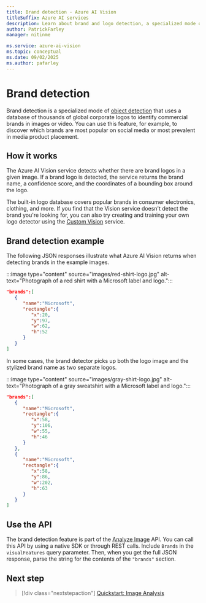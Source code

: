 ```yaml
---
title: Brand detection - Azure AI Vision
titleSuffix: Azure AI services
description: Learn about brand and logo detection, a specialized mode of object detection, using the Azure AI Vision API.
author: PatrickFarley
manager: nitinme

ms.service: azure-ai-vision
ms.topic: conceptual
ms.date: 09/02/2025
ms.author: pafarley
---
```


# Brand detection

Brand detection is a specialized mode of [object detection](concept-object-detection.md) that uses a database of thousands of global corporate logos to identify commercial brands in images or video. You can use this feature, for example, to discover which brands are most popular on social media or most prevalent in media product placement.

## How it works

The Azure AI Vision service detects whether there are brand logos in a given image. If a brand logo is detected, the service returns the brand name, a confidence score, and the coordinates of a bounding box around the logo.

The built-in logo database covers popular brands in consumer electronics, clothing, and more. If you find that the Vision service doesn't detect the brand you're looking for, you can also try creating and training your own logo detector using the [Custom Vision](../custom-vision-service/index.yml) service.

## Brand detection example

The following JSON responses illustrate what Azure AI Vision returns when detecting brands in the example images.

:::image type="content" source="images/red-shirt-logo.jpg" alt-text="Photograph of a red shirt with a Microsoft label and logo.":::

```json
"brands":[  
   {  
      "name":"Microsoft",
      "rectangle":{  
         "x":20,
         "y":97,
         "w":62,
         "h":52
      }
   }
]
```

In some cases, the brand detector picks up both the logo image and the stylized brand name as two separate logos.

:::image type="content" source="images/gray-shirt-logo.jpg" alt-text="Photograph of a gray sweatshirt with a Microsoft label and logo.":::

```json
"brands":[  
   {  
      "name":"Microsoft",
      "rectangle":{  
         "x":58,
         "y":106,
         "w":55,
         "h":46
      }
   },
   {  
      "name":"Microsoft",
      "rectangle":{  
         "x":58,
         "y":86,
         "w":202,
         "h":63
      }
   }
]
```

## Use the API

The brand detection feature is part of the [Analyze Image](/rest/api/computervision/analyze-image) API. You can call this API by using a native SDK or through REST calls. Include `Brands` in the `visualFeatures` query parameter. Then, when you get the full JSON response, parse the string for the contents of the `"brands"` section.

## Next step

> [!div class="nextstepaction"]
> [Quickstart: Image Analysis](./quickstarts-sdk/image-analysis-client-library.md?pivots=programming-language-csharp)
